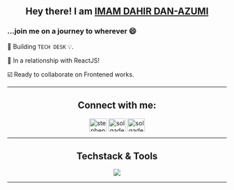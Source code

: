 
## <p align = "center"> Hey there! I am [IMAM DAHIR DAN-AZUMI](imamddahir.vercel.app)
<p>
  
### ...join me on a journey to wherever 😄 

🔭 Building `TECH DESK` 💡. 

💬 In a relationship with ReactJS! 

☑️ Ready to collaborate on Frontened works.

<hr>

<div align="center">
<h2>Connect with me:</h2>
<p align="center">
<a href="https://twitter.com/eimaam_d" target="blank"><img align="center" src="https://raw.githubusercontent.com/rahuldkjain/github-profile-readme-generator/master/src/images/icons/Social/twitter.svg" alt="stephen_olgade" height="30" width="40" /></a>
<a href="https://linkedin.com/in/eimaam" target="blank"><img align="center" src="https://raw.githubusercontent.com/rahuldkjain/github-profile-readme-generator/master/src/images/icons/Social/linked-in-alt.svg" alt="solgade" height="30" width="40" /></a>
<a href="https://fb.com/eimaam.d" target="blank"><img align="center" src="https://raw.githubusercontent.com/rahuldkjain/github-profile-readme-generator/master/src/images/icons/Social/facebook.svg" alt="solgade" height="30" width="40" /></a>
</p>
</div>

<hr>

<div align="center">
    <h2>Techstack & Tools</h2>
    <img src="https://skillicons.dev/icons?i=js,react,html,css,ts,firebase,tailwind,nextjs,scss,redux,git,bootstrap">
</div>

<hr>

